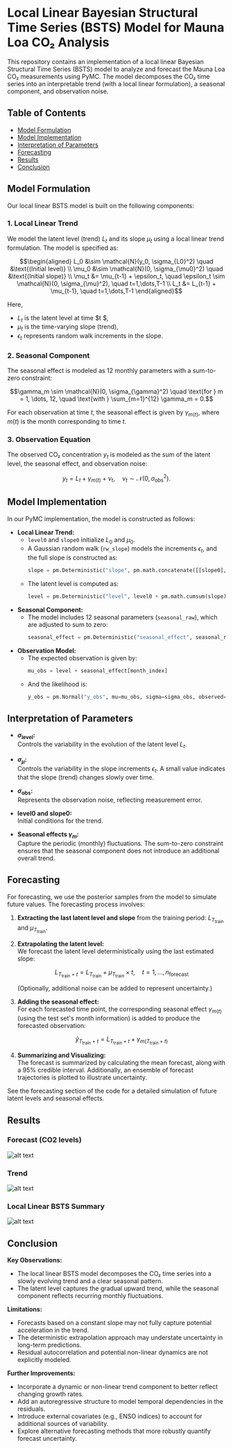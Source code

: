 # Local Linear Bayesian Structural Time Series (BSTS) Model for Mauna Loa CO₂ Analysis

This repository contains an implementation of a local linear Bayesian Structural Time Series (BSTS) model to analyze and forecast the Mauna Loa CO₂ measurements using PyMC. The model decomposes the CO₂ time series into an interpretable trend (with a local linear formulation), a seasonal component, and observation noise.

## Table of Contents

- [Model Formulation](#model-formulation)
- [Model Implementation](#model-implementation)
- [Interpretation of Parameters](#interpretation-of-parameters)
- [Forecasting](#forecasting)
- [Results](#results)
- [Conclusion](#conclusion)

## Model Formulation

Our local linear BSTS model is built on the following components:

### 1. Local Linear Trend

We model the latent level (trend) $L_t$ and its slope $\mu_t$ using a local linear trend formulation. The model is specified as:


```math
\begin{aligned}
L_0 &\sim \mathcal{N}(y_0, \sigma_{L0}^2) \quad &\text{(Initial level)} \\
\mu_0 &\sim \mathcal{N}(0, \sigma_{\mu0}^2) \quad &\text{(Initial slope)} \\
\mu_t &= \mu_{t-1} + \epsilon_t, \quad \epsilon_t \sim \mathcal{N}(0, \sigma_{\mu}^2), \quad t=1,\dots,T-1 \\
L_t &= L_{t-1} + \mu_{t-1}, \quad t=1,\dots,T-1 
\end{aligned}
```

Here, 
- $L_t$ is the latent level at time $t $,
- $\mu_t$ is the time-varying slope (trend),
- $\epsilon_t$ represents random walk increments in the slope.

### 2. Seasonal Component

The seasonal effect is modeled as 12 monthly parameters with a sum-to-zero constraint:

```math
\gamma_m \sim \mathcal{N}(0, \sigma_{\gamma}^2) \quad \text{for } m = 1, \dots, 12, \quad \text{with } \sum_{m=1}^{12} \gamma_m = 0.
```

For each observation at time $t$, the seasonal effect is given by $\gamma_{m(t)}$, where $m(t)$ is the month corresponding to time $t$.

### 3. Observation Equation

The observed CO₂ concentration $y_t$ is modeled as the sum of the latent level, the seasonal effect, and observation noise:

```math
y_t = L_t + \gamma_{m(t)} + \nu_t, \quad \nu_t \sim \mathcal{N}(0, \sigma_{\text{obs}}^2).
```

## Model Implementation

In our PyMC implementation, the model is constructed as follows:

- **Local Linear Trend:**  
  - `level0` and `slope0` initialize $L_0$ and $\mu_0$.
  - A Gaussian random walk (`rw_slope`) models the increments $\epsilon_t$, and the full slope is constructed as:
    ```python
    slope = pm.Deterministic("slope", pm.math.concatenate([[slope0], rw_slope]))
    ```
  - The latent level is computed as:
    ```python
    level = pm.Deterministic("level", level0 + pm.math.cumsum(slope))
    ```
- **Seasonal Component:**  
  - The model includes 12 seasonal parameters (`seasonal_raw`), which are adjusted to sum to zero:
    ```python
    seasonal_effect = pm.Deterministic("seasonal_effect", seasonal_raw - pm.math.mean(seasonal_raw))
    ```
- **Observation Model:**  
  - The expected observation is given by:
    ```python
    mu_obs = level + seasonal_effect[month_index]
    ```
  - And the likelihood is:
    ```python
    y_obs = pm.Normal("y_obs", mu=mu_obs, sigma=sigma_obs, observed=y_train)
    ```

## Interpretation of Parameters

- **$\sigma_{\text{level}}$:**  
  Controls the variability in the evolution of the latent level $L_t$.

- **$\sigma_{\mu}$:**  
  Controls the variability in the slope increments $\epsilon_t$. A small value indicates that the slope (trend) changes slowly over time.

- **$\sigma_{\text{obs}}$:**  
  Represents the observation noise, reflecting measurement error.

- **$\text{level0}$ and $\text{slope0}$:**  
  Initial conditions for the trend.

- **Seasonal effects $\gamma_m$:**  
  Capture the periodic (monthly) fluctuations. The sum-to-zero constraint ensures that the seasonal component does not introduce an additional overall trend.

## Forecasting

For forecasting, we use the posterior samples from the model to simulate future values. The forecasting process involves:

1. **Extracting the last latent level and slope** from the training period: $L_{T_{\text{train}}}$ and $\mu_{T_{\text{train}}}$.

2. **Extrapolating the latent level:**  
   We forecast the latent level deterministically using the last estimated slope:
   
    ```math
    L_{T_{\text{train}} + t} = L_{T_{\text{train}}} + \mu_{T_{\text{train}}} \times t, \quad t=1,\dots,n_{\text{forecast}}
    ```
   (Optionally, additional noise can be added to represent uncertainty.)

3. **Adding the seasonal effect:**  
   For each forecasted time point, the corresponding seasonal effect $\gamma_{m(t)}$ (using the test set's month information) is added to produce the forecasted observation:
   
   ```math
   \hat{y}_{T_{\text{train}} + t} = L_{T_{\text{train}} + t} + \gamma_{m(T_{\text{train}} + t)}
   ```

4. **Summarizing and Visualizing:**  
   The forecast is summarized by calculating the mean forecast, along with a 95% credible interval. Additionally, an ensemble of forecast trajectories is plotted to illustrate uncertainty.

See the forecasting section of the code for a detailed simulation of future latent levels and seasonal effects.

## Results

### Forecast (CO2 levels)

![alt text](viz/local-linear-bsts-forecast.png)

### Trend

![alt text](viz/local-linear-bsts-latent-level-estimate.png)

### Local Linear BSTS Summary

![alt text](viz/local-linear-bsts-summary-statistic.png)


## Conclusion

**Key Observations:**
- The local linear BSTS model decomposes the CO₂ time series into a slowly evolving trend and a clear seasonal pattern.
- The latent level captures the gradual upward trend, while the seasonal component reflects recurring monthly fluctuations.

**Limitations:**
- Forecasts based on a constant slope may not fully capture potential acceleration in the trend.
- The deterministic extrapolation approach may understate uncertainty in long-term predictions.
- Residual autocorrelation and potential non-linear dynamics are not explicitly modeled.

**Further Improvements:**
- Incorporate a dynamic or non-linear trend component to better reflect changing growth rates.
- Add an autoregressive structure to model temporal dependencies in the residuals.
- Introduce external covariates (e.g., ENSO indices) to account for additional sources of variability.
- Explore alternative forecasting methods that more robustly quantify forecast uncertainty.
